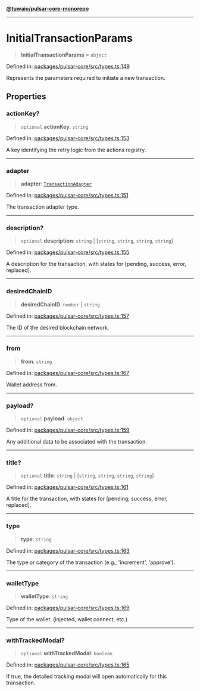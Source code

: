 [**@tuwaio/pulsar-core-monorepo**](../../../README.md)

***

# InitialTransactionParams

> **InitialTransactionParams** = `object`

Defined in: [packages/pulsar-core/src/types.ts:149](https://github.com/TuwaIO/pulsar-core/blob/cfb78f395afc8df6db7931c5480fbfd64ecfc7dc/packages/pulsar-core/src/types.ts#L149)

Represents the parameters required to initiate a new transaction.

## Properties

### actionKey?

> `optional` **actionKey**: `string`

Defined in: [packages/pulsar-core/src/types.ts:153](https://github.com/TuwaIO/pulsar-core/blob/cfb78f395afc8df6db7931c5480fbfd64ecfc7dc/packages/pulsar-core/src/types.ts#L153)

A key identifying the retry logic from the actions registry.

***

### adapter

> **adapter**: [`TransactionAdapter`](../enumerations/TransactionAdapter.md)

Defined in: [packages/pulsar-core/src/types.ts:151](https://github.com/TuwaIO/pulsar-core/blob/cfb78f395afc8df6db7931c5480fbfd64ecfc7dc/packages/pulsar-core/src/types.ts#L151)

The transaction adapter type.

***

### description?

> `optional` **description**: `string` \| \[`string`, `string`, `string`, `string`\]

Defined in: [packages/pulsar-core/src/types.ts:155](https://github.com/TuwaIO/pulsar-core/blob/cfb78f395afc8df6db7931c5480fbfd64ecfc7dc/packages/pulsar-core/src/types.ts#L155)

A description for the transaction, with states for [pending, success, error, replaced].

***

### desiredChainID

> **desiredChainID**: `number` \| `string`

Defined in: [packages/pulsar-core/src/types.ts:157](https://github.com/TuwaIO/pulsar-core/blob/cfb78f395afc8df6db7931c5480fbfd64ecfc7dc/packages/pulsar-core/src/types.ts#L157)

The ID of the desired blockchain network.

***

### from

> **from**: `string`

Defined in: [packages/pulsar-core/src/types.ts:167](https://github.com/TuwaIO/pulsar-core/blob/cfb78f395afc8df6db7931c5480fbfd64ecfc7dc/packages/pulsar-core/src/types.ts#L167)

Wallet address from.

***

### payload?

> `optional` **payload**: `object`

Defined in: [packages/pulsar-core/src/types.ts:159](https://github.com/TuwaIO/pulsar-core/blob/cfb78f395afc8df6db7931c5480fbfd64ecfc7dc/packages/pulsar-core/src/types.ts#L159)

Any additional data to be associated with the transaction.

***

### title?

> `optional` **title**: `string` \| \[`string`, `string`, `string`, `string`\]

Defined in: [packages/pulsar-core/src/types.ts:161](https://github.com/TuwaIO/pulsar-core/blob/cfb78f395afc8df6db7931c5480fbfd64ecfc7dc/packages/pulsar-core/src/types.ts#L161)

A title for the transaction, with states for [pending, success, error, replaced].

***

### type

> **type**: `string`

Defined in: [packages/pulsar-core/src/types.ts:163](https://github.com/TuwaIO/pulsar-core/blob/cfb78f395afc8df6db7931c5480fbfd64ecfc7dc/packages/pulsar-core/src/types.ts#L163)

The type or category of the transaction (e.g., 'increment', 'approve').

***

### walletType

> **walletType**: `string`

Defined in: [packages/pulsar-core/src/types.ts:169](https://github.com/TuwaIO/pulsar-core/blob/cfb78f395afc8df6db7931c5480fbfd64ecfc7dc/packages/pulsar-core/src/types.ts#L169)

Type of the wallet. (injected, wallet connect, etc.)

***

### withTrackedModal?

> `optional` **withTrackedModal**: `boolean`

Defined in: [packages/pulsar-core/src/types.ts:165](https://github.com/TuwaIO/pulsar-core/blob/cfb78f395afc8df6db7931c5480fbfd64ecfc7dc/packages/pulsar-core/src/types.ts#L165)

If true, the detailed tracking modal will open automatically for this transaction.

